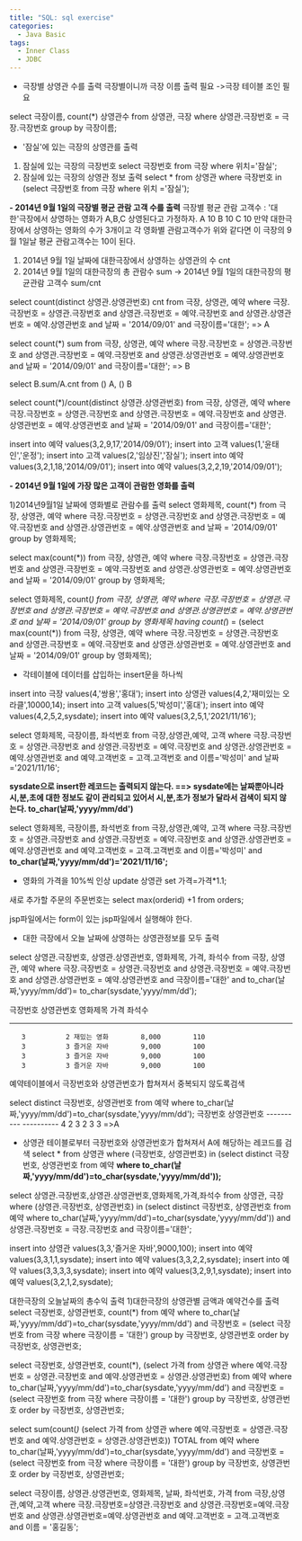 ```yaml
---
title: "SQL: sql exercise"
categories:
  - Java Basic
tags:
  - Inner Class
  - JDBC
---
```


- 극장별 상영관 수를 출력
극장별이니까 극장 이름 출력 필요 ->극장 테이블 조인 필요

select 극장이름, count(*) 상영관수
from 상영관, 극장
where 상영관.극장번호 = 극장.극장번호
group by 극장이름;

- '잠실'에 있는 극장의 상영관를 출력

1) 잠실에 있는 극장의 극장번호
select 극장번호
from 극장
where 위치='잠실';
2) 잠실에 있는 극장의 상영관 정보 출력
select *
from 상영관
where 극장번호 in (select 극장번호
from 극장
where 위치 ='잠실');

**- 2014년 9월 1일의 극장별 평균 관람 고객 수를 출력**
극장별 평균 관람 고객수
: '대한'극장에서 상영하는 영화가 A,B,C 상영된다고 가정하자.
A 10
B 10
C 10
만약 대한극장에서 상영하는 영화의 수가 3개이고 각 영화별 관람고객수가 위와 같다면
이 극장의 9월 1일날 평균 관람고객수는 10이 된다.

1) 2014년 9월 1일 날짜에 대한극장에서 상영하는 상영관의 수 cnt
2) 2014년 9월 1일의 대한극장의 총 관람수				sum
-> 2014년 9월 1일의 대한극장의 평균관람 고객수 sum/cnt

select count(distinct 상영관.상영관번호) cnt
from 극장, 상영관, 예약
where 극장.극장번호 = 상영관.극장번호 and
상영관.극장번호 = 예약.극장번호 and
상영관.상영관번호 = 예약.상영관번호 and
날짜 = '2014/09/01' and
극장이름='대한';	=> A

select count(*) sum
from 극장, 상영관, 예약
where 극장.극장번호 = 상영관.극장번호 and
상영관.극장번호 = 예약.극장번호 and
상영관.상영관번호 = 예약.상영관번호 and
날짜 = '2014/09/01' and
극장이름='대한'; => B

select B.sum/A.cnt
from () A, () B

select count(*)/count(distinct 상영관.상영관번호)
from 극장, 상영관, 예약
where 극장.극장번호 = 상영관.극장번호 and
상영관.극장번호 = 예약.극장번호 and
상영관.상영관번호 = 예약.상영관번호 and
날짜 = '2014/09/01' and
극장이름='대한';

insert into 예약 values(3,2,9,17,'2014/09/01');
insert into 고객 values(1,'윤태인','운정');
insert into 고객 values(2,'임상진','잠실');
insert into 예약 values(3,2,1,18,'2014/09/01');
insert into 예약 values(3,2,2,19,'2014/09/01');


**- 2014년 9월 1일에 가장 많은 고객이 관람한 영화를 출력**

1)2014년9월1일 날짜에 영화별로 관람수를 출력
select 영화제목, count(*)
from 극장, 상영관, 예약
where 극장.극장번호 = 상영관.극장번호 and
상영관.극장번호 = 예약.극장번호 and
상영관.상영관번호 = 예약.상영관번호 and
날짜 = '2014/09/01'
group by 영화제목;


select max(count(*))
from 극장, 상영관, 예약
where 극장.극장번호 = 상영관.극장번호 and
상영관.극장번호 = 예약.극장번호 and
상영관.상영관번호 = 예약.상영관번호 and
날짜 = '2014/09/01'
group by 영화제목;

select 영화제목, count(*)
from 극장, 상영관, 예약
where 극장.극장번호 = 상영관.극장번호 and
상영관.극장번호 = 예약.극장번호 and
상영관.상영관번호 = 예약.상영관번호 and
날짜 = '2014/09/01'
group by 영화제목
having count(*)  = (select max(count(*))
from 극장, 상영관, 예약
where 극장.극장번호 = 상영관.극장번호 and
상영관.극장번호 = 예약.극장번호 and
상영관.상영관번호 = 예약.상영관번호 and
날짜 = '2014/09/01'
group by 영화제목);

- 각테이블에 데이터를 삽입하는 insert문을 하나씩 

insert into 극장 values(4,'쌍용','홍대');
insert into 상영관 values(4,2,'재미있는 오라클',10000,14);
insert into 고객 values(5,'박성미','홍대');
insert into 예약 values(4,2,5,2,sysdate);
insert into 예약 values(3,2,5,1,'2021/11/16');

select 영화제목, 극장이름, 좌석번호
from 극장,상영관,예약, 고객
where 극장.극장번호 = 상영관.극장번호 and
상영관.극장번호 = 예약.극장번호 and
상영관.상영관번호 = 예약.상영관번호 and
예약.고객번호 = 고객.고객번호 and
이름='박성미' and
날짜='2021/11/16';

**sysdate으로 insert한 레코드는 출력되지 않는다.
==> sysdate에는 날짜뿐아니라 시,분,초에 대한 정보도 같이 관리되고 있어서
시,분,초가 정보가 달라서 검색이 되지 않는다.
to_char(날짜,'yyyy/mm/dd')**

select 영화제목, 극장이름, 좌석번호
from 극장,상영관,예약, 고객
where 극장.극장번호 = 상영관.극장번호 and
상영관.극장번호 = 예약.극장번호 and
상영관.상영관번호 = 예약.상영관번호 and
예약.고객번호 = 고객.고객번호 and
이름='박성미' and
**to_char(날짜,'yyyy/mm/dd')='2021/11/16';**


- 영화의 가격을 10%씩 인상
update 상영관 set 가격=가격*1.1;

새로 추가할 주문의 주문번호는
select max(orderid) +1 from orders;

jsp파일에서는 form이 있는 jsp파일에서 실행해야 한다.

- 대한 극장에서 오늘 날짜에 상영하는 상영관정보를 모두 출력

select 상영관.극장번호, 상영관.상영관번호, 영화제목, 가격, 좌석수
from 극장, 상영관, 예약
where 극장.극장번호 = 상영관.극장번호 and
상영관.극장번호 = 예약.극장번호 and
상영관.상영관번호 = 예약.상영관번호 and
극장이름='대한' and
to_char(날짜,'yyyy/mm/dd')= to_char(sysdate,'yyyy/mm/dd');

극장번호 상영관번호 영화제목            			가격     			좌석수
--------	 ---------- 	--------------- -			-------			 ----------
       3          2 재밌는 영화        8,000        110
       3          3 즐거운 자바        9,000        100
       3          3 즐거운 자바        9,000        100
       3          3 즐거운 자바        9,000        100

예약테이블에서
극장번호와 상영관번호가 합쳐져서 중복되지 않도록검색

select distinct 극장번호, 상영관번호 from 예약
where to_char(날짜,'yyyy/mm/dd')=to_char(sysdate,'yyyy/mm/dd');
  극장번호 상영관번호
	---------- ----------
         4          2
         3          2
         3          3			=>A

- 상영관 테이블로부터 극장번호와 상영관번호가 합쳐져서 A에 해당하는 레코드를 검색
select * from 상영관
where (극장번호, 상영관번호) in (select distinct 극장번호, 상영관번호 from 예약
**where to_char(날짜,'yyyy/mm/dd')=to_char(sysdate,'yyyy/mm/dd'));**

select 상영관.극장번호,상영관.상영관번호,영화제목,가격,좌석수 from 상영관, 극장
where (상영관.극장번호, 상영관번호) in (select distinct 극장번호, 상영관번호 from 예약
where to_char(날짜,'yyyy/mm/dd')=to_char(sysdate,'yyyy/mm/dd')) and
상영관.극장번호 = 극장.극장번호 and
극장이름='대한';

insert into 상영관 values(3,3,'즐거운 자바',9000,100);
insert into 예약 values(3,3,1,1,sysdate);
insert into 예약 values(3,3,2,2,sysdate);
insert into 예약 values(3,3,3,3,sysdate);
insert into 예약 values(3,2,9,1,sysdate);
insert into 예약 values(3,2,1,2,sysdate);

대한극장의 오늘날짜의 총수익 출력
1)대한극장의 상영관별 금액과 예약건수를 출력
select 극장번호, 상영관번호, count(*)
from 예약
where to_char(날짜,'yyyy/mm/dd')=to_char(sysdate,'yyyy/mm/dd') and
극장번호 = (select 극장번호 from 극장 where 극장이름 = '대한')
group by 극장번호, 상영관번호
order by 극장번호, 상영관번호;

select 극장번호, 상영관번호, count(*), (select 가격 from 상영관 where 예약.극장번호 = 상영관.극장번호 and 예약.상영관번호 = 상영관.상영관번호)
from 예약
where to_char(날짜,'yyyy/mm/dd')=to_char(sysdate,'yyyy/mm/dd') and
극장번호 = (select 극장번호 from 극장 where 극장이름 = '대한')
group by 극장번호, 상영관번호
order by 극장번호, 상영관번호;



select  sum(count(*)*
(select 가격 from 상영관 where 예약.극장번호 = 상영관.극장번호 and 예약.상영관번호 = 상영관.상영관번호)) TOTAL
from 예약
where to_char(날짜,'yyyy/mm/dd')=to_char(sysdate,'yyyy/mm/dd') and
극장번호 = (select 극장번호 from 극장 where 극장이름 = '대한')
group by 극장번호, 상영관번호
order by 극장번호, 상영관번호;

select 극장이름, 상영관.상영관번호, 영화제목, 날짜, 좌석번호, 가격
from 극장,상영관,예약,고객
where 극장.극장번호=상영관.극장번호 and
상영관.극장번호=예약.극장번호 and
상영관.상영관번호=예약.상영관번호 and
예약.고객번호 = 고객.고객번호 and
이름 = '홍길동';

